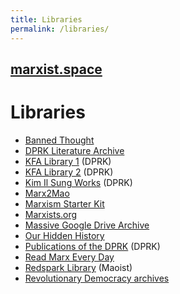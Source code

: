 ```yaml
---
title: Libraries
permalink: /libraries/
---
```


## [marxist.space](https://marxist.space)

# Libraries

* [Banned Thought](http://www.bannedthought.net/)
* [DPRK Literature Archive](https://drive.google.com/drive/folders/0B48PXBn7S_-MMVlaZjlrOEdKWFk)
* [KFA Library 1](https://www.korea-dpr.info/lib/) (DPRK)
* [KFA Library 2](https://www.korea-dpr.com/e_library.html) (DPRK)
* [Kim Il Sung Works](https://archive.org/details/kimilsungworks/mode/2up) (DPRK)
* [Marx2Mao](http://marx2mao.phpwebhosting.com/)
* [Marxism Starter Kit](https://drive.google.com/drive/folders/17LF3BwRsZx_Uj4VgztFX_TTYDEL4I5xz)
* [Marxists.org](https://marxists.org)
* [Massive Google Drive Archive](https://www.reddit.com/r/communism/comments/ew0zn2/here_is_my_drive_full_of_sources/)
* [Our Hidden History](https://ourhiddenhistory.org/)
* [Publications of the DPRK](http://www.korean-books.com.kp/en/) (DPRK)
* [Read Marx Every Day](http://www.readmarxeveryday.org/)
* [Redspark Library](http://library.redspark.nu/Main_Page) (Maoist)
* [Revolutionary Democracy archives](https://www.revolutionarydemocracy.org/archive/)
